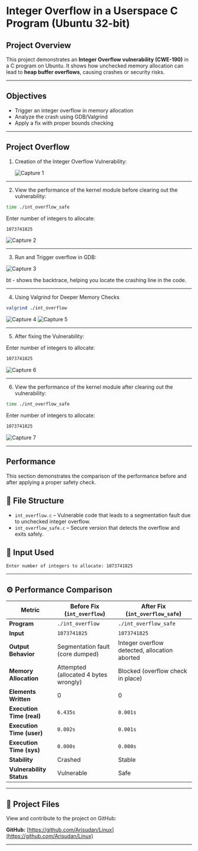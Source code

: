 
# Integer Overflow in a Userspace C Program (Ubuntu 32-bit)

## Project Overview

This project demonstrates an **Integer Overflow vulnerability (CWE-190)** in a C program on Ubuntu. It shows how unchecked memory allocation can lead to **heap buffer overflows**, causing crashes or security risks.

---

## Objectives

- Trigger an integer overflow in memory allocation
- Analyze the crash using GDB/Valgrind
- Apply a fix with proper bounds checking


---
## Project Overflow

1. Creation of the Integer Overflow Vulnerability:
   
   ![Capture 1](https://github.com/user-attachments/assets/0df43932-1811-42c1-bbce-fc66762d7742)

---

2. View the performance of the kernel module before clearing out the vulnerability:

```bash
time ./int_overflow_safe
```
Enter number of integers to allocate: 
```bash
1073741825
```
   ![Capture 2](https://github.com/user-attachments/assets/d847d8a6-5b0d-47a6-b585-f965d76a9528)

---

3. Run and Trigger overflow in GDB:

![Capture 3](https://github.com/user-attachments/assets/41a6cdad-5d66-4d66-8b85-7a70e2a718f1)

bt - shows the backtrace, helping you locate the crashing line in the code.

---

4. Using Valgrind for Deeper Memory Checks

```bash
valgrind ./int_overflow
```
![Capture 4](https://github.com/user-attachments/assets/2f96d9e0-ab98-41b6-8e51-88df8e4cd6d9)
![Capture 5](https://github.com/user-attachments/assets/e0080638-f35f-425a-a9b2-2dd02f00dc0d)

---

5. After fixing the Vulnerability:

 Enter number of integers to allocate: 
```bash
1073741825
```

![Capture 6](https://github.com/user-attachments/assets/3f2488f3-0d34-4667-8390-e3a26e5ee4a2)

---

6. View the performance of the kernel module after clearing out the vulnerability:
   
```bash
time ./int_overflow_safe
```
Enter number of integers to allocate: 
```bash
1073741825
```

![Capture 7](https://github.com/user-attachments/assets/b04852f0-142d-41e6-a640-7694e8ffbd64)

---

## Performance 

This section demonstrates the comparison of the performance before and after applying a proper safety check.

## 📂 File Structure

- `int_overflow.c` – Vulnerable code that leads to a segmentation fault due to unchecked integer overflow.
- `int_overflow_safe.c` – Secure version that detects the overflow and exits safely.

## 🧪 Input Used

```text
Enter number of integers to allocate: 1073741825
````
---

## ⚙️ Performance Comparison

| **Metric**                | **Before Fix (`int_overflow`)**       | **After Fix (`int_overflow_safe`)**           |
| ------------------------- | ------------------------------------- | --------------------------------------------- |
| **Program**               | `./int_overflow`                      | `./int_overflow_safe`                         |
| **Input**                 | `1073741825`                          | `1073741825`                                  |
| **Output Behavior**       | Segmentation fault (core dumped)      | Integer overflow detected, allocation aborted |
| **Memory Allocation**     | Attempted (allocated 4 bytes wrongly) | Blocked (overflow check in place)             |
| **Elements Written**      | 0                                     | 0                                             |
| **Execution Time (real)** | `6.435s`                              | `0.001s`                        |
| **Execution Time (user)** | `0.002s`                              | `0.001s`                         |
| **Execution Time (sys)**  | `0.000s`                              | `0.000s`                         |
| **Stability**             |  Crashed                             | Stable                                      |
| **Vulnerability Status**  | Vulnerable                          | Safe                                        |


---
## 📁 Project Files

View and contribute to the project on GitHub:

**GitHub:** [https://github.com/Arisudan/Linux](https://github.com/Arisudan/Linux)

---
